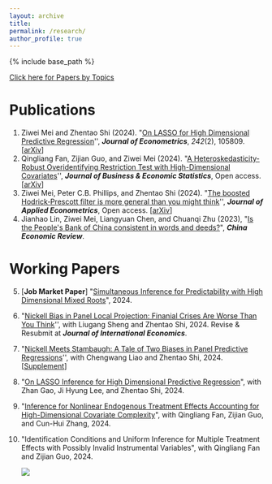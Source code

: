 ```yaml
---
layout: archive
title: 
permalink: /research/
author_profile: true 
---
```


{% include base_path %}

[Click here for Papers by Topics](http://ziweimei.github.io/papersbytopics/)

Publications
======

1. Ziwei Mei and Zhentao Shi (2024). "[On LASSO for High Dimensional Predictive Regression](https://www.sciencedirect.com/science/article/pii/S0304407624001556)'',  ***Journal of Econometrics***, *242*(2), 105809. [[arXiv](https://arxiv.org/abs/2212.07052)]
2. Qingliang Fan, Zijian Guo, and Ziwei Mei (2024). "[A Heteroskedasticity-Robust Overidentifying Restriction Test with High-Dimensional Covariates](https://www.tandfonline.com/doi/full/10.1080/07350015.2024.2388654)'',  ***Journal of Business & Economic Statistics***, Open access.  [[arXiv](https://arxiv.org/abs/2205.00171)] 
3. Ziwei Mei, Peter C.B. Phillips, and Zhentao Shi (2024). "[The boosted Hodrick‐Prescott filter is more general than you might think](https://onlinelibrary.wiley.com/doi/10.1002/jae.3086)'', ***Journal of Applied Econometrics***, Open access. [[arXiv](https://arxiv.org/abs/2209.09810)]
4. Jianhao Lin, Ziwei Mei, Liangyuan Chen, and Chuanqi Zhu (2023), "[Is the People's Bank of China consistent in words and deeds?](https://www.sciencedirect.com/science/article/pii/S1043951X23000044)", ***China Economic Review***. 



Working Papers
======

5. [**Job Market Paper**] "[Simultaneous Inference for Predictability with High Dimensional Mixed Roots](https://ziweimei.github.io/HDMixedRoots.pdf)", 2024.

6. "[Nickell Bias in Panel Local Projection: Finanial Crises Are Worse Than You Think](https://arxiv.org/abs/2302.13455)'', with Liugang Sheng and Zhentao Shi, 2024. Revise & Resubmit at  ***Journal of International Economics***. 

7. "[Nickell Meets Stambaugh: A Tale of Two Biases in Panel Predictive Regressions](https://www.researchgate.net/publication/384869118_Nickell_Meets_Stambaugh_A_Tale_of_Two_Biases_in_Panel_Predictive_Regressions?channel=doi&linkId=670b278c68e0f20a611068ab&showFulltext=true)'', with Chengwang Liao and Zhentao Shi, 2024.  [[Supplement](https://www.researchgate.net/publication/384868607_Supplementary_Material_to_Nickell_Meets_Stambaugh_A_Tale_of_Two_Biases_in_Panel_Predictive_Regressions?channel=doi&linkId=670b1cd7dc91726ad38e47ac&showFulltext=true)]

8. "[On LASSO Inference for High Dimensional Predictive Regression](https://arxiv.org/abs/2409.10030)", with Zhan Gao, Ji Hyung Lee, and Zhentao Shi, 2024.

9. "[Inference for Nonlinear Endogenous Treatment Effects Accounting for High-Dimensional Covariate Complexity](http://arxiv.org/abs/2310.08063)", with Qingliang Fan, Zijian Guo, and Cun-Hui Zhang, 2024. 

10. "Identification Conditions and Uniform Inference for Multiple Treatment Effects with Possibly Invalid Instrumental Variables", with Qingliang Fan and Zijian Guo, 2024.

    <a ><img src='//clustrmaps.com/map_v2.png?cl=ffffff&w=1.02&t=n&d=zjswNTN07E3lR2-qY7s9TxgJqTqTlVTGlc5j9SzQgtc&co=ffffff'/></a>
